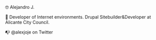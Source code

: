 🤓 Alejandro J.

🏦 Developer of Internet environments. Drupal Sitebuilder&Developer at Alicante City Council.

📭 @alexjoje on Twitter
